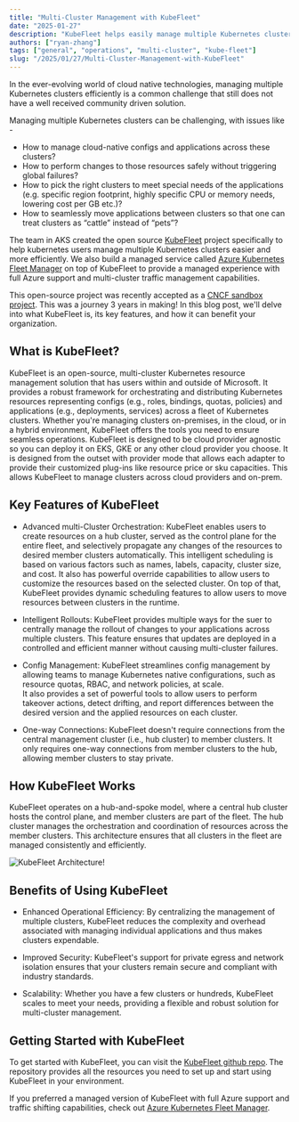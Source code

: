 ```yaml
---
title: "Multi-Cluster Management with KubeFleet"
date: "2025-01-27"
description: "KubeFleet helps easily manage multiple Kubernetes clusters. This Microsoft-led, open source project was recently accepted as a CNCF sandbox project."
authors: ["ryan-zhang"]
tags: ["general", "operations", "multi-cluster", "kube-fleet"]
slug: "/2025/01/27/Multi-Cluster-Management-with-KubeFleet"
---
```


In the ever-evolving world of cloud native technologies, managing multiple Kubernetes clusters efficiently is a common challenge that still does not have a well received community driven solution.

<!-- truncate -->

Managing multiple Kubernetes clusters can be challenging, with issues like -

- How to manage cloud-native configs and applications across these clusters?
- How to perform changes to those resources safely without triggering global failures?
- How to pick the right clusters to meet special needs of the applications (e.g. specific region footprint, highly specific CPU or memory needs, lowering cost per GB etc.)?
- How to seamlessly move applications between clusters so that one can treat clusters as “cattle” instead of “pets”?

The team in AKS created the open source [KubeFleet](https://github.com/Azure/fleet) project specifically to help kubernetes users manage multiple Kubernetes clusters easier and more efficiently. We also build a managed service called
[Azure Kubernetes Fleet Manager](https://learn.microsoft.com/azure/kubernetes-fleet/overview) on top of KubeFleet to provide a managed experience with full Azure support and multi-cluster traffic management capabilities.

This open-source project was recently accepted as a [CNCF sandbox project](https://aka.ms/aks/kubefleet/cncfsandboxissue). This was a journey 3 years in making! In this blog post, we'll delve into what KubeFleet is, its key features, and how it can benefit your organization.

## What is KubeFleet?

KubeFleet is an open-source, multi-cluster Kubernetes resource management solution that has users within and outside of Microsoft. It provides a robust framework for orchestrating and distributing Kubernetes resources representing configs (e.g., roles, bindings, quotas, policies)
and applications (e.g., deployments, services) across a fleet of Kubernetes clusters. Whether you're managing clusters on-premises, in the cloud, or in a hybrid environment, KubeFleet offers the tools you need to ensure seamless operations.
KubeFleet is designed to be cloud provider agnostic so you can deploy it on EKS, GKE or any other cloud provider you choose. It is designed from the outset with provider mode that allows each adapter to provide their customized plug-ins like resource price or sku capacities.
This allows KubeFleet to manage clusters across cloud providers and on-prem.

## Key Features of KubeFleet

- Advanced multi-Cluster Orchestration: KubeFleet enables users to create resources on a hub cluster, served as the control plane for the entire fleet, and selectively propagate any changes of the resources to desired member clusters automatically.
  This intelligent scheduling is based on various factors such as names, labels, capacity, cluster size, and cost. It also has powerful override capabilities to allow users to customize the resources based on the selected cluster.
  On top of that, KubeFleet provides dynamic scheduling features to allow users to move resources between clusters in the runtime.

- Intelligent Rollouts: KubeFleet provides multiple ways for the suer to centrally manage the rollout of changes to your applications across multiple clusters. This feature ensures that updates are deployed in a controlled and efficient manner without causing multi-cluster failures.

- Config Management: KubeFleet streamlines config management by allowing teams to manage Kubernetes native configurations, such as resource quotas, RBAC, and network policies, at scale.  
  It also provides a set of powerful tools to allow users to perform takeover actions, detect drifting, and report differences between the desired version and the applied resources on each cluster.

- One-way Connections: KubeFleet doesn't require connections from the central management cluster (i.e., hub cluster) to member clusters. It only requires one-way connections from member clusters to the hub, allowing member clusters to stay private.

## How KubeFleet Works

KubeFleet operates on a hub-and-spoke model, where a central hub cluster hosts the control plane, and member clusters are part of the fleet. The hub cluster manages the orchestration and coordination of resources across the member clusters. This architecture ensures that all clusters in the fleet are managed consistently and efficiently.

![KubeFleet Architecture!](https://aka.ms/aks/kubefleet/architectureimage)

## Benefits of Using KubeFleet

- Enhanced Operational Efficiency: By centralizing the management of multiple clusters, KubeFleet reduces the complexity and overhead associated with managing individual applications and thus makes clusters expendable.

- Improved Security: KubeFleet's support for private egress and network isolation ensures that your clusters remain secure and compliant with industry standards.

- Scalability: Whether you have a few clusters or hundreds, KubeFleet scales to meet your needs, providing a flexible and robust solution for multi-cluster management.

## Getting Started with KubeFleet

To get started with KubeFleet, you can visit the [KubeFleet github repo](https://github.com/Azure/fleet). The repository provides all the resources you need to set up and start using KubeFleet in your environment.

If you preferred a managed version of KubeFleet with full Azure support and traffic shifting capabilities, check out [Azure Kubernetes Fleet Manager](https://learn.microsoft.com/azure/kubernetes-fleet/overview).
